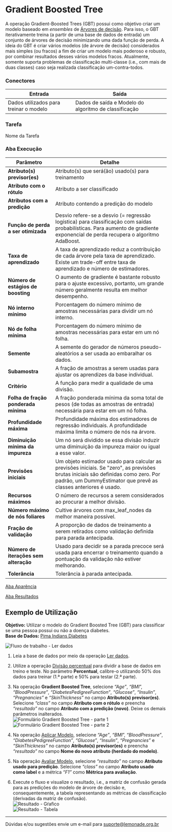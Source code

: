 # Gradient Boosted Tree

A operação Gradient-Boosted Trees (GBT) possui como objetivo criar um modelo baseado em *ensembles* de [Árvores de decisão][1]. Para isso, o GBT iterativamente treina (a partir de uma base de dados de entrada) um conjunto de árvores de decisão minimizando uma dada função de perda. A ideia do GBT é criar vários modelos (de árvore de decisão) considerados mais simples (ou fracos) a fim de criar um modelo mais poderoso e robusto, por combinar resultados desses vários modelos fracos. Atualmente, somente suporta problemas de classificação multi-classe (i.e., com mais de duas classes) caso seja realizada classificação um-contra-todos.

### Conectores
| Entrada | Saída |
| --- | --- |
| Dados utilizados para treinar o modelo | Dados de saída e Modelo do algoritmo de classificação |

### Tarefa
Nome da Tarefa

### Aba Execução
| Parâmetro | Detalhe |
| --- | --- |
| **Atributo(s) previsor(es)** | Atributo(s) que será(ão) usado(s) para treinamento |
| **Atributo com o rótulo** | Atributo a ser classificado |
| **Atributos com a predição** | Atributo contendo a predição do modelo |
| **Função de perda a ser otimizada** | Desvio refere-se a desvio (= regressão logística) para classificação com saídas probabilísticas. Para aumento de gradiente exponencial de perda recupera o algoritmo AdaBoost. |
| **Taxa de aprendizado** | A taxa de aprendizado reduz a contribuição de cada árvore pela taxa de aprendizado. Existe um trade-off entre taxa de aprendizado e número de estimadores. |
| **Número de estágios de boosting** | O aumento de gradiente é bastante robusto para o ajuste excessivo, portanto, um grande número geralmente resulta em melhor desempenho. |
| **Nó interno mínimo** | Porcentagem do número mínimo de amostras necessárias para dividir um nó interno. |
| **Nó de folha mínima** | Porcentagem do número mínimo de amostras necessárias para estar em um nó folha. |
| **Semente** | A semente do gerador de números pseudo-aleatórios a ser usada ao embaralhar os dados. |
| **Subamostra** | A fração de amostras a serem usadas para ajustar os aprendizes da base individual. |
| **Critério** | A função para medir a qualidade de uma divisão. |
| **Folha de fração ponderada mínima** | A fração ponderada mínima da soma total de pesos (de todas as amostras de entrada) necessária para estar em um nó folha. |
| **Profundidade máxima** | Profundidade máxima dos estimadores de regressão individuais. A profundidade máxima limita o número de nós na árvore. |
| **Diminuição mínima da impureza** | Um nó será dividido se essa divisão induzir uma diminuição da impureza maior ou igual a esse valor. |
| **Previsões iniciais** | Um objeto estimador usado para calcular as previsões iniciais. Se "zero", as previsões brutas iniciais são definidas como zero. Por padrão, um DummyEstimator que prevê as classes anteriores é usado. |
| **Recursos máximos** | O número de recursos a serem considerados ao procurar a melhor divisão. |
| **Número máximo de nós foliares** | Cultive árvores com max_leaf_nodes da melhor maneira possível. |
| **Fração de validação** | A proporção de dados de treinamento a serem retirados como validação definida para parada antecipada. |
| **Número de iterações sem alteração** | Usado para decidir se a parada precoce será usada para encerrar o treinamento quando a pontuação da validação não estiver melhorando. |
| **Tolerância** | Tolerância à parada antecipada. |

[Aba Aparência][2]

[Aba Resultados][3] 

## Exemplo de Utilização
**Objetivo:** Utilizar o modelo do Gradient Boosted Tree (GBT) para classificar se uma pessoa possui ou não a doença diabetes.\
**Base de Dados:** [Pima Indians Diabetes][4]

![Fluxo de trabalho - Ler dados](/img/sklearn/aprendizado_de_maquina/classificacao_gradient_boosted_tree/image5.png)

1. Leia a base de dados por meio da operação [Ler dados][5].

2. Utilize a operação [Divisão percentual][6] para dividir a base de dados em treino e teste. No parâmetro **Percentual**, calibre-o utilizando 50% dos dados para treinar (1.ª parte) e 50% para testar (2.ª parte).

3. Na operação **Gradient Boosted Tree**, selecione *“Age”*, *“BMI*”, *“BloodPressure”*, *“DiabetesPedigreeFunction”*, *“Glucose”*, *“Insulin”*, *“Pregnancies”* e *“SkinThickness”* no campo **Atributo(s) previsor(es)**. Selecione *“class”* no campo **Atributo com o rótulo** e preencha *“resultado”* no campo **Atributo com a predição (novo)**. Deixe os demais parâmetros inalterados.\
![Formulário Gradient Boosted Tree - parte 1](/img/sklearn/aprendizado_de_maquina/classificacao_gradient_boosted_tree/image4.png)
![Formulário Gradient Boosted Tree - parte 2](/img/sklearn/aprendizado_de_maquina/classificacao_gradient_boosted_tree/image2.png)

4. Na operação [Aplicar Modelo][7], selecione *“Age”*, *“BMI*”, *“BloodPressure”*, *“DiabetesPedigreeFunction”*, *“Glucose”*, *“Insulin”*, *“Pregnancies”* e *“SkinThickness”* no campo **Atributo(s) previsor(es)** e preencha *“resultado”* no campo **Nome do novo atributo (herdado do modelo)**. 

5. Na operação [Avaliar Modelo][8], selecione *“resultado”* no campo **Atributo usado para predição**. Selecione *“class”* no campo **Atributo usado como label** e a métrica *“F1”* como **Métrica para avaliação**. 

6. Execute o fluxo e visualize o resultado, i.e., a matriz de confusão gerada para as predições do modelo de árvore de decisão e, consequentemente, a tabela representando as métricas de classificação (derivadas da matriz de confusão).\
![Resultado - Gŕafico](/img/sklearn/aprendizado_de_maquina/classificacao_gradient_boosted_tree/image3.png)\
![Resultado - Tabela](/img/sklearn/aprendizado_de_maquina/classificacao_gradient_boosted_tree/image1.png)


---
Dúvidas e/ou sugestões envie um e-mail para suporte@lemonade.org.br

[1]: /pt-br/sklearn/aprendizado-de-maquina/classificacao-arvore-de-decisao.html
[2]: /pt-br/sklearn/documentacao-geral/aba-aparencia.html
[3]: /pt-br/sklearn/documentacao-geral/aba-resultados.html
[4]: /pt-br/sklearn/base-de-dados/#pima-indians-diabetes
[5]: /pt-br/sklearn/entrada-e-saida/ler-dados.html
[6]: /pt-br/sklearn/pre-processamento-de-dados/amostragem-divisao-percentual.html
[7]: /pt-br/sklearn/modelo-e-avaliacao/aplicar-modelo.html
[8]: /pt-br/sklearn/modelo-e-avaliacao/avaliar-modelo.html